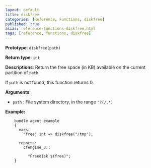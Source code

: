 ```yaml
---
layout: default
title: diskfree
categories: [Reference, Functions, diskfree]
published: true
alias: reference-functions-diskfree.html
tags: [reference, functions, diskfree]
---
```


**Prototype**: `diskfree(path)`

**Return type**: `int`

**Descriptions**: Return the free space (in KB) available on the current
partition of `path`.

If `path` is not found, this function returns 0.

**Arguments**:  

* `path` : File system directory, in the range `"?(/.*)`

**Example:**  

```cf3
    bundle agent example
    {     
      vars:
        "free" int => diskfree("/tmp"); 

      reports:
        cfengine_3::

          "Freedisk $(free)";
    }
```

